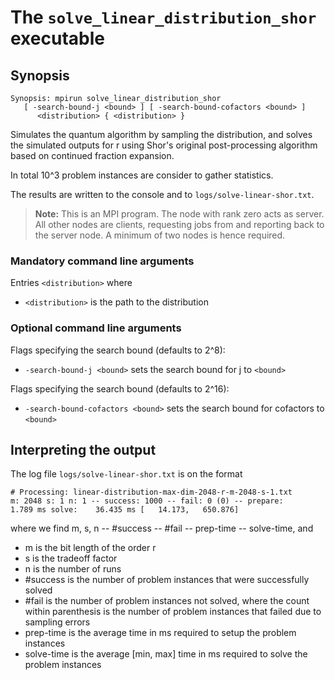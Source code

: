 # The <code>solve_linear_distribution_shor</code> executable

## Synopsis
```console
Synopsis: mpirun solve_linear_distribution_shor
   [ -search-bound-j <bound> ] [ -search-bound-cofactors <bound> ]
      <distribution> { <distribution> }
```

Simulates the quantum algorithm by sampling the distribution, and solves the simulated outputs for r using Shor's original post-processing algorithm based on continued fraction expansion.

In total 10^3 problem instances are consider to gather statistics.

The results are written to the console and to <code>logs/solve-linear-shor.txt</code>.

> <b>Note:</b> This is an MPI program. The node with rank zero acts as server. All other nodes are clients, requesting jobs from and reporting back to the server node. A minimum of two nodes is hence required.

### Mandatory command line arguments
Entries <code>\<distribution\></code> where
- <code>\<distribution\></code> is the path to the distribution

### Optional command line arguments
Flags specifying the search bound (defaults to 2^8):
- <code>-search-bound-j \<bound\></code> sets the search bound for j to <code>\<bound\></code>

Flags specifying the search bound (defaults to 2^16):
- <code>-search-bound-cofactors \<bound\></code> sets the search bound for cofactors to <code>\<bound\></code>

## Interpreting the output
The log file <code>logs/solve-linear-shor.txt</code> is on the format
```
# Processing: linear-distribution-max-dim-2048-r-m-2048-s-1.txt
m: 2048 s: 1 n: 1 -- success: 1000 -- fail: 0 (0) -- prepare:     1.789 ms solve:    36.435 ms [   14.173,   650.876]
```
where we find m, s, n -- #success -- #fail -- prep-time -- solve-time, and
- m is the bit length of the order r
- s is the tradeoff factor
- n is the number of runs
- #success is the number of problem instances that were successfully solved
- #fail is the number of problem instances not solved, where the count within parenthesis is the number of problem instances that failed due to sampling errors
- prep-time is the average time in ms required to setup the problem instances
- solve-time is the average [min, max] time in ms required to solve the problem instances
